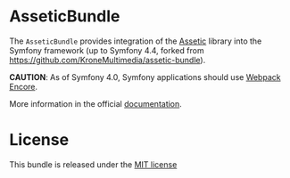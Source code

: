 AsseticBundle
=============

The `AsseticBundle` provides integration of the [Assetic](https://github.com/kriswallsmith/assetic)
library into the Symfony framework (up to Symfony 4.4, forked from https://github.com/KroneMultimedia/assetic-bundle).

**CAUTION**: As of Symfony 4.0, Symfony applications should use [Webpack Encore](https://symfony.com/doc/current/frontend.html).

More information in the official [documentation](https://symfony.com/doc/current/cookbook/assetic/index.html).

License
=======

This bundle is released under the [MIT license](LICENSE)
